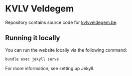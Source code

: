 # KVLV Veldegem
Repository contains source code for [kvlvveldegem.be](http://kvlvveldegem.be/).

## Running it locally
You can run the website locally via the following command:
```
bundle exec jekyll serve
```

For more information, see setting up Jekyll.